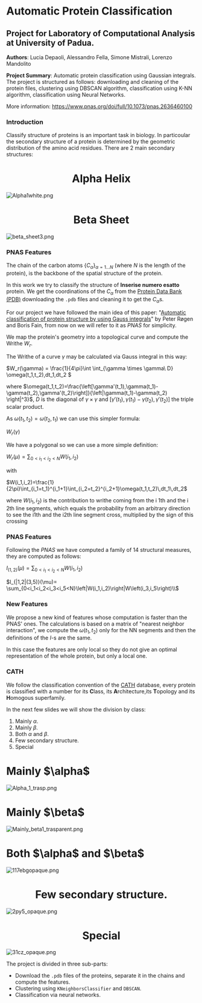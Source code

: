 # Automatic Protein Classification
## Project for Laboratory of Computational Analysis at University of Padua.

**Authors**: Lucia Depaoli, Alessandro Fella, Simone Mistrali, Lorenzo Mandolito

**Project Summary**: Automatic protein classification using Gaussian integrals. The project is structured as follows: downloading and cleaning of the protein files, clustering using DBSCAN algorithm, classification using K-NN algorithm, classification using Neural Networks.

More information: https://www.pnas.org/doi/full/10.1073/pnas.2636460100

### Introduction
Classify structure of proteins is an important task in biology. In particoular the secondary structure of a protein is determined by the geometric distribution of the amino acid residues. There are $2$ main secondary structures:

# <center>Alpha Helix</center>
![Alpha1white.png](attachment:Alpha1white.png)

# <center>Beta Sheet</center>
![beta_sheet3.png](attachment:beta_sheet3.png)

### PNAS Features
The chain of the carbon atoms $\{C_{\alpha}\}_{\alpha = 1 \dots N}$ (where $N$ is the length of the protein), is the backbone of the spatial structure of the protein.

In this work we try to classify the structure of **Inserise numero esatto** protein. We get the coordinations of the $C_{\alpha}$ from the [Protein Data Bank (PDB)](https://www.rcsb.org/) downloading the `.pdb` files and cleaning it to get the $C_\alpha$s.

For our project we have followed the main idea of this paper: "[Automatic classification of protein structure by using
Gauss integrals](https://doi.org/10.1073/pnas.2636460100)" by Peter Røgen and Boris Fain, from now on we will refer to it as *PNAS* for simplicity.

We map the protein's geometry into a topological curve and compute the Writhe $W_r$.

The Writhe of a curve $\gamma$ may be calculated via Gauss integral in this way:  

$W_r(\gamma) = \frac{1}{4\pi}\int \int_{\gamma \times \gamma\ D} \omega(t_1,t_2)\,dt_1\,dt_2 $

where $\omega(t_1,t_2)=\frac{\left[\gamma'(t_1),\gamma(t_1)-\gamma(t_2),\gamma'(t_2)\right]}{\left|\gamma(t_1)-\gamma(t_2) \right|^3}$, $D$ is the diagonal of $\gamma\times\gamma$ and $\left[\gamma'(t_1),\gamma(t_1)-\gamma(t_2),\gamma'(t_2)\right]$ the triple scalar product. 

As $\omega(t_1,t_2)=\omega(t_2,t_1)$ we can use this simpler formula:

$W_r(\gamma)$

We have a polygonal so we can use a more simple definition:

$W_r(\mu) = \sum _{0<i_1<i_2<N}W(i_1,i_2)$

with

$W(i_1,i_2)=\frac{1}{2\pi}\int_{i_1=t_1}^{i_1+1}\int_{i_2=t_2}^{i_2+1}\omega(t_1,t_2)\,dt_1\,dt_2$

where $W(i_1, i_2)$ is the contribution to writhe coming from the i 1th
and the i 2th line segments, which equals the probability from an
arbitrary direction to see the i1th and the i2th line segment cross,
multiplied by the sign of this crossing

### PNAS Features

Following the *PNAS* we have computed a family of $14$ structural measures, they are computed as follows:

$I_{(1,2)}(\mu)= \sum _{0<i_1<i_2<N}W\left(i_1,i_2\right)$

$I_{|1,2|(3,5)}(\mu)= \sum_{0<i_1<i_2<i_3<i_5<N}\left|W(i_1,i_2)\right|W\left(i_3,i_5\right)\\$

### New Features
We propose a new kind of features whose computation is faster than the PNAS' ones. The calculations is based on a matrix of "nearest neighbor interaction", we compute the $\omega(t_1,t_2)$ only for the NN segments and then the definitions of the $I$-s are the same.

In this case the features are only local so they do not give an optimal representation of the whole protein, but only a local one.

### CATH

We follow the classification convention of the [CATH](https://www.cathdb.info/) database, every protein is classified with a number for its **C**lass, its **A**rchitecture,its **T**opology and its **H**omogous superfamily. 

In the next few slides we will show the division by class:
1. Mainly $\alpha$.
2. Mainly $\beta$.
3. Both $\alpha$ and $\beta$.
4. Few secondary structure.
6. Special

<h1>Mainly $\alpha$ </h1>

![Alpha_1_trasp.png](attachment:Alpha_1_trasp.png)

<h1>Mainly $\beta$ </h1>

![Mainly_beta1_trasparent.png](attachment:Mainly_beta1_trasparent.png)

<h1>Both $\alpha$ and $\beta$</h1>

![117ebgopaque.png](attachment:117ebgopaque.png)

<h1><center>Few secondary structure. </center></h1>

![2py5_opaque.png](attachment:2py5_opaque.png)

<h1><center>Special </center></h1>

![31cz_opaque.png](attachment:31cz_opaque.png)

The project is divided in three sub-parts:

- Download the `.pdb` files of the proteins, separate it in the chains and compute the features.
- Clustering using `KNeighborsClassifier` and `DBSCAN`.
- Classification via neural networks.
